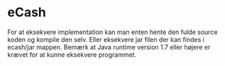 eCash
=====
For at eksekvere implementation kan man enten hente den fulde source koden og kompile den selv. 
Eller eksekvere jar filen der kan findes i ecash/jar mappen.
Bemærk at Java runtime version 1.7 eller højere er krævet for at kunne eksekvere programmet.
